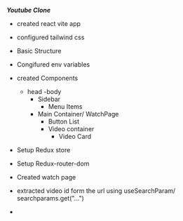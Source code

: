 ***Youtube Clone***
- created react vite app
- configured tailwind css
- Basic Structure
- Congifured env variables
- created Components
    - head
    -body
        - Sidebar
          - Menu Items
        - Main Container/ WatchPage
          - Button List
          - Video container
            - Video Card
        
    
- Setup Redux store
- Setup Redux-router-dom
- Created watch page
- extracted video id form the url using useSearchParam/ searchparams.get("...")
- 


